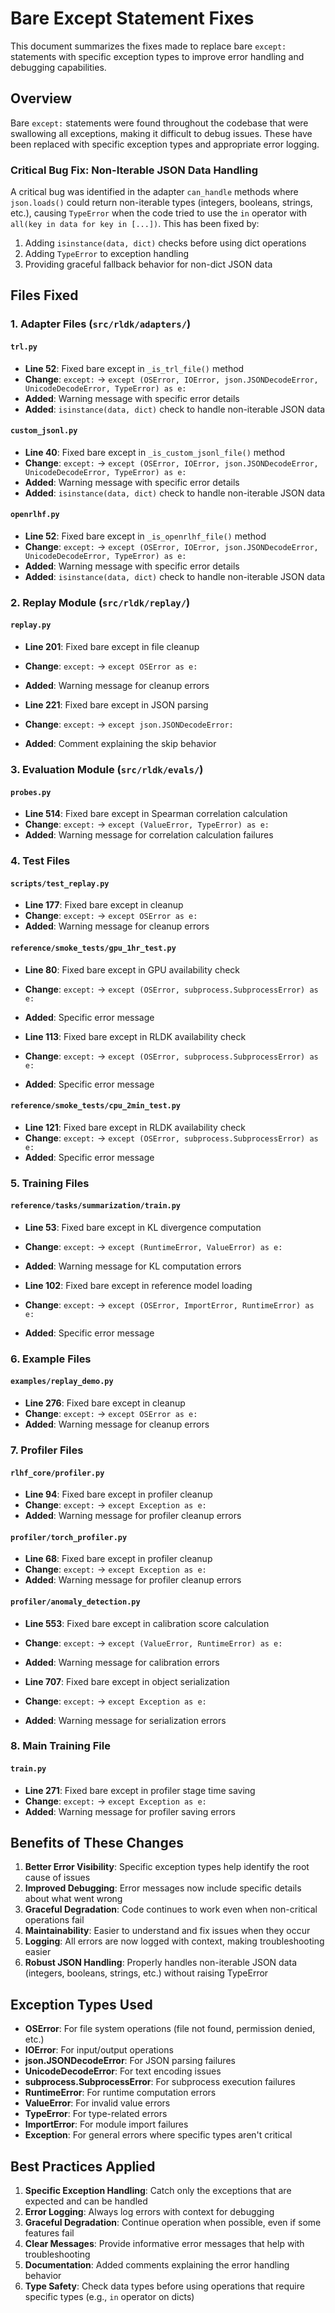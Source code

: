 # Bare Except Statement Fixes

This document summarizes the fixes made to replace bare `except:` statements with specific exception types to improve error handling and debugging capabilities.

## Overview

Bare `except:` statements were found throughout the codebase that were swallowing all exceptions, making it difficult to debug issues. These have been replaced with specific exception types and appropriate error logging.

### Critical Bug Fix: Non-Iterable JSON Data Handling

A critical bug was identified in the adapter `can_handle` methods where `json.loads()` could return non-iterable types (integers, booleans, strings, etc.), causing `TypeError` when the code tried to use the `in` operator with `all(key in data for key in [...])`. This has been fixed by:

1. Adding `isinstance(data, dict)` checks before using dict operations
2. Adding `TypeError` to exception handling
3. Providing graceful fallback behavior for non-dict JSON data

## Files Fixed

### 1. Adapter Files (`src/rldk/adapters/`)

#### `trl.py`
- **Line 52**: Fixed bare except in `_is_trl_file()` method
- **Change**: `except:` → `except (OSError, IOError, json.JSONDecodeError, UnicodeDecodeError, TypeError) as e:`
- **Added**: Warning message with specific error details
- **Added**: `isinstance(data, dict)` check to handle non-iterable JSON data

#### `custom_jsonl.py`
- **Line 40**: Fixed bare except in `_is_custom_jsonl_file()` method
- **Change**: `except:` → `except (OSError, IOError, json.JSONDecodeError, UnicodeDecodeError, TypeError) as e:`
- **Added**: Warning message with specific error details
- **Added**: `isinstance(data, dict)` check to handle non-iterable JSON data

#### `openrlhf.py`
- **Line 52**: Fixed bare except in `_is_openrlhf_file()` method
- **Change**: `except:` → `except (OSError, IOError, json.JSONDecodeError, UnicodeDecodeError, TypeError) as e:`
- **Added**: Warning message with specific error details
- **Added**: `isinstance(data, dict)` check to handle non-iterable JSON data

### 2. Replay Module (`src/rldk/replay/`)

#### `replay.py`
- **Line 201**: Fixed bare except in file cleanup
- **Change**: `except:` → `except OSError as e:`
- **Added**: Warning message for cleanup errors

- **Line 221**: Fixed bare except in JSON parsing
- **Change**: `except:` → `except json.JSONDecodeError:`
- **Added**: Comment explaining the skip behavior

### 3. Evaluation Module (`src/rldk/evals/`)

#### `probes.py`
- **Line 514**: Fixed bare except in Spearman correlation calculation
- **Change**: `except:` → `except (ValueError, TypeError) as e:`
- **Added**: Warning message for correlation calculation failures

### 4. Test Files

#### `scripts/test_replay.py`
- **Line 177**: Fixed bare except in cleanup
- **Change**: `except:` → `except OSError as e:`
- **Added**: Warning message for cleanup errors

#### `reference/smoke_tests/gpu_1hr_test.py`
- **Line 80**: Fixed bare except in GPU availability check
- **Change**: `except:` → `except (OSError, subprocess.SubprocessError) as e:`
- **Added**: Specific error message

- **Line 113**: Fixed bare except in RLDK availability check
- **Change**: `except:` → `except (OSError, subprocess.SubprocessError) as e:`
- **Added**: Specific error message

#### `reference/smoke_tests/cpu_2min_test.py`
- **Line 121**: Fixed bare except in RLDK availability check
- **Change**: `except:` → `except (OSError, subprocess.SubprocessError) as e:`
- **Added**: Specific error message

### 5. Training Files

#### `reference/tasks/summarization/train.py`
- **Line 53**: Fixed bare except in KL divergence computation
- **Change**: `except:` → `except (RuntimeError, ValueError) as e:`
- **Added**: Warning message for KL computation errors

- **Line 102**: Fixed bare except in reference model loading
- **Change**: `except:` → `except (OSError, ImportError, RuntimeError) as e:`
- **Added**: Specific error message

### 6. Example Files

#### `examples/replay_demo.py`
- **Line 276**: Fixed bare except in cleanup
- **Change**: `except:` → `except OSError as e:`
- **Added**: Warning message for cleanup errors

### 7. Profiler Files

#### `rlhf_core/profiler.py`
- **Line 94**: Fixed bare except in profiler cleanup
- **Change**: `except:` → `except Exception as e:`
- **Added**: Warning message for profiler cleanup errors

#### `profiler/torch_profiler.py`
- **Line 68**: Fixed bare except in profiler cleanup
- **Change**: `except:` → `except Exception as e:`
- **Added**: Warning message for profiler cleanup errors

#### `profiler/anomaly_detection.py`
- **Line 553**: Fixed bare except in calibration score calculation
- **Change**: `except:` → `except (ValueError, RuntimeError) as e:`
- **Added**: Warning message for calibration errors

- **Line 707**: Fixed bare except in object serialization
- **Change**: `except:` → `except Exception as e:`
- **Added**: Warning message for serialization errors

### 8. Main Training File

#### `train.py`
- **Line 271**: Fixed bare except in profiler stage time saving
- **Change**: `except:` → `except Exception as e:`
- **Added**: Warning message for profiler saving errors

## Benefits of These Changes

1. **Better Error Visibility**: Specific exception types help identify the root cause of issues
2. **Improved Debugging**: Error messages now include specific details about what went wrong
3. **Graceful Degradation**: Code continues to work even when non-critical operations fail
4. **Maintainability**: Easier to understand and fix issues when they occur
5. **Logging**: All errors are now logged with context, making troubleshooting easier
6. **Robust JSON Handling**: Properly handles non-iterable JSON data (integers, booleans, strings, etc.) without raising TypeError

## Exception Types Used

- **OSError**: For file system operations (file not found, permission denied, etc.)
- **IOError**: For input/output operations
- **json.JSONDecodeError**: For JSON parsing failures
- **UnicodeDecodeError**: For text encoding issues
- **subprocess.SubprocessError**: For subprocess execution failures
- **RuntimeError**: For runtime computation errors
- **ValueError**: For invalid value errors
- **TypeError**: For type-related errors
- **ImportError**: For module import failures
- **Exception**: For general errors where specific types aren't critical

## Best Practices Applied

1. **Specific Exception Handling**: Catch only the exceptions that are expected and can be handled
2. **Error Logging**: Always log errors with context for debugging
3. **Graceful Degradation**: Continue operation when possible, even if some features fail
4. **Clear Messages**: Provide informative error messages that help with troubleshooting
5. **Documentation**: Added comments explaining the error handling behavior
6. **Type Safety**: Check data types before using operations that require specific types (e.g., `in` operator on dicts)